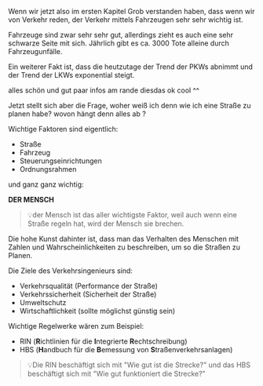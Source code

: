Wenn wir jetzt also im ersten Kapitel Grob verstanden haben, dass wenn wir von Verkehr reden, der Verkehr mittels Fahrzeugen sehr sehr wichtig ist.

Fahrzeuge sind zwar sehr sehr gut, allerdings zieht es auch eine sehr schwarze Seite mit sich. Jährlich gibt es ca. 3000 Tote alleine durch Fahrzeugunfälle.

Ein weiterer Fakt ist, dass die heutzutage der Trend der PKWs abnimmt und der Trend der LKWs exponential steigt.

alles schön und gut paar infos am rande diesdas ok cool ^^ 

Jetzt stellt sich aber die Frage, woher weiß ich denn wie ich eine Straße zu planen habe?  wovon hängt denn alles ab ?

Wichtige Faktoren sind eigentlich:

- Straße
- Fahrzeug
- Steuerungseinrichtungen
- Ordnungsrahmen

und ganz ganz wichtig:

**DER MENSCH**

>💡der Mensch ist das aller wichtigste Faktor, weil auch wenn eine Straße regeln hat, wird der Mensch sie brechen. 

Die hohe Kunst dahinter ist, dass man das Verhalten des Menschen mit Zahlen und Wahrscheinlichkeiten zu beschreiben, um so die Straßen zu Planen.

Die Ziele des Verkehrsingenieurs sind:
- Verkehrsqualität (Performance der Straße)
- Verkehrssicherheit (Sicherheit der Straße)
- Umweltschutz
- Wirtschaftlichkeit (sollte möglichst günstig sein)

Wichtige Regelwerke wären zum Beispiel:

- RIN (**R**ichtlinien für die **I**ntegrierte **R**echtschreibung)
- HBS (**H**andbuch für die **B**emessung von **S**traßenverkehrsanlagen)

>💡Die RIN beschäftigt sich mit "Wie gut ist die Strecke?" und das HBS beschäftigt sich mit "Wie gut funktioniert die Strecke?"